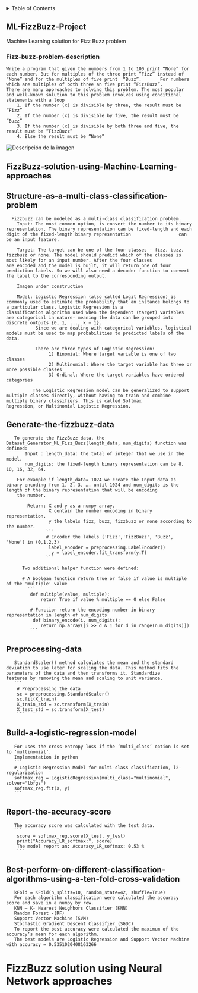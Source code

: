 <!-- TABLE OF CONTENTS -->
<details>
  <summary>Table of Contents</summary>
  <ol>
    <li>
      <a href="#ML-FizzBuzz-Project">ML-FizzBuzz-Project</a>
      <ul>
        <li><a href="#fizz-buzz-problem-description">Fizz Buzz Problem Description</a></li>
      </ul>
    </li>
    <li>
      <a href="#FizzBuzz-solution-using-Machine-Learning-approaches">FizzBuzz solution using Machine Learning approaches</a>
      <ul>
        <li><a href="#Structure-as-a-multi-class-classification-problem">Structure the problem as a multi-class classification</a></li>
        <li><a href="#Generate-the-fizzbuzz-data">Generate the fizzbuzz data</a></li>      
        <li><a href="#Preprocessing-data">Preprocessing data</a></li>    
        <li><a href="#Build-a-logistic-regression-model">Build a logistic regression model</a></li>    
        <li><a href="#Report-the-accuracy-score">Report the accuracy score with test data (1-100)</a></li>    
        <li><a href="#Best-perform-on-different-classification-algorithms-using-a-ten-fold-cross-validation">Select the best perform on different classification algorithms using a ten fold-cross validation</a></li>    
      </ul>
    </li>
    <li><a href="#usage">Usage</a></li>
    <li><a href="#roadmap">Roadmap</a></li>
    <li><a href="#contributing">Contributing</a></li>
    <li><a href="#license">License</a></li>
    <li><a href="#contact">Contact</a></li>
    <li><a href="#acknowledgments">Acknowledgments</a></li>
  </ol>
</details>


<!-- ML-FizzBuzz-Project -->
## ML-FizzBuzz-Project
Machine Learning solution for Fizz Buzz problem

<!-- Fizz Buzz Problem Description -->
### Fizz-buzz-problem-description 
    Write a program that given the numbers from 1 to 100 print “None” for each number. But for multiples of the three print “Fizz” instead of “None” and for the multiples of five print  “Buzz”.       For numbers  which are multiples of both three an five print “FizzBuzz”.
    There are many approaches to solving this problem. The most popular and well-known solution to this problem involves using conditional statements with a loop 
        1. If the number (x) is divisible by three, the result must be “Fizz”
        2. If the number (x) is divisible by five, the result must be “Buzz”
        3. If the number (x) is divisible by both three and five, the result must be “FizzBuzz” 
        4. Else the result must be “None”

<image src="FizzBuzz.png" alt="Descripción de la imagen">

<!-- ML-FizzBuzz-Project -->
## FizzBuzz-solution-using-Machine-Learning-approaches  

## Structure-as-a-multi-class-classification-problem 
      Fizzbuzz can be modeled as a multi-class classification problem.
        Input: The most common option, is convert the number to its binary representation. The binary representation can be fixed-length and each digit of the fixed-length binary representation                  can be an input feature. 

        Target: The target can be one of the four classes - fizz, buzz, fizzbuzz or none. The model should predict which of the classes is most likely for an input number. After the four classes                    are encoded and the model is built, it will return one of four prediction labels. So we will also need a decoder function to convert the label to the corresponding output.

        Imagen under construction

        Model: Logistic Regression (also called Logit Regression) is commonly used to estimate the probability that an instance belongs to a particular class. Logistic Regression is a                              classification algorithm used when the dependent (target) variables are categorical in nature- meaning the data can be grouped into discrete outputs {0, 1, ..., k − 1}.
               Since we are dealing with categorical variables, logistical models must be used to map probabilities to predicted labels of the data. 

               There are three types of Logistic Regression:
                    1) Binomial: Where target variable is one of two classes
                    2) Multinomial: Where the target variable has three or more possible classes
                    3) Ordinal: Where the target variables have ordered categories

              The Logistic Regression model can be generalized to support multiple classes directly, without having to train and combine multiple binary classifiers. This is called Softmax                        Regression, or Multinomial Logistic Regression.
              
  ## Generate-the-fizzbuzz-data         
       To generate the FizzBuzz data, the Dataset_Generator_ML_Fizz_Buzz(length_data, num_digits) function was defined: 
           Input : length_data: the total of integer that we use in the model. 
           num_digits: the fixed-length binary representation can be 8, 10, 16, 32, 64. 

        For example if length_data= 1024 we create the Input data as binary encoding from 1, 2, 3, …. until 1024 and num_digits is the length of the binary representation that will be encoding
        the number. 

            Return: X and y as a numpy array. 
                    X contain the number encoding in binary representation. 
                    y the labels fizz, buzz, fizzbuzz or none according to the number.  
                   ```
                   # Encoder the labels ('Fizz','FizzBuzz', 'Buzz', 'None') in (0,1,2,3)
                    label_encoder = preprocessing.LabelEncoder()
                     y = label_encoder.fit_transform(y.T) 
                   ```  

          Two additional helper function were defined:

          # A boolean function return true or false if value is multiple of the 'multiple' value
            ```
             def multiple(value, multiple):
                 return True if value % multiple == 0 else False 
          
             # Function return the encoding number in binary representation in length of num_digits
              def binary_encode(i, num_digits):
                 return np.array([i >> d & 1 for d in range(num_digits)])
             ```  
  ## Preprocessing-data
       StandardScaler() method calculates the mean and the standard deviation to use later for scaling the data. This method fits the parameters of the data and then transforms it. Standardize             features by removing the mean and scaling to unit variance.
       ```
        # Preprocessing the data
        sc = preprocessing.StandardScaler()
        sc.fit(X_train)
        X_train_std = sc.transform(X_train)
        X_test_std = sc.transform(X_test)
        ```
    
  ## Build-a-logistic-regression-model 
       For uses the cross-entropy loss if the ‘multi_class’ option is set to ‘multinomial’. 
       Implementation in python
       ```
       # Logistic Regression Model for multi-class classification, l2-regularization
       softmax_reg = LogisticRegression(multi_class="multinomial", solver="lbfgs")
       softmax_reg.fit(X, y)
       ```
    
  ## Report-the-accuracy-score
       The accuracy score was calculated with the test data.
       ```
        score = softmax_reg.score(X_test, y_test)
        print("Accuracy_LR_softmax:", score)
        The model report an: Accuracy_LR_softmax: 0.53 %
        ```
        
  ## Best-perform-on-different-classification-algorithms-using-a-ten-fold-cross-validation
       
       kFold = KFold(n_splits=10, random_state=42, shuffle=True)
       For each algorithm classification were calculated the accuracy score and save in a numpy by row. 
       KNN – K- Nearest Neighbors Classifier (KNN)
       Random Forest -(RF)
       Support Vector Machine (SVM)
       Stochastic Gradient Descent Classifier (SGDC)
       To report the best accuracy were calculated the maximum of the accuracy’s mean for each algorithm.
       The best models are Logistic Regression and Support Vector Machine with accuracy = 0.5351020408163266 
 
# FizzBuzz solution using Neural Network approaches
